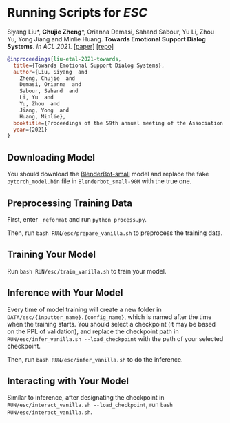 # Running Scripts for *ESC*

Siyang Liu*, **Chujie Zheng***, Orianna Demasi, Sahand Sabour, Yu Li, Zhou Yu, Yong Jiang and Minlie Huang. **Towards Emotional Support Dialog Systems**. *In ACL 2021*. [[paper]](https://arxiv.org/abs/2106.01144) [[repo]](https://github.com/thu-coai/Emotional-Support-Conversation)

```bib
@inproceedings{liu-etal-2021-towards,
  title={Towards Emotional Support Dialog Systems},
  author={Liu, Siyang  and 
    Zheng, Chujie  and 
    Demasi, Orianna  and 
    Sabour, Sahand  and 
    Li, Yu  and 
    Yu, Zhou  and 
    Jiang, Yong  and 
    Huang, Minlie},
  booktitle={Proceedings of the 59th annual meeting of the Association for Computational Linguistics},
  year={2021}
}
```

## Downloading Model

You should download the [BlenderBot-small](https://huggingface.co/facebook/blenderbot_small-90M) model and replace the fake `pytorch_model.bin` file in `Blenderbot_small-90M` with the true one.

## Preprocessing Training Data

First, enter `_reformat` and run `python process.py`.

Then, run `bash RUN/esc/prepare_vanilla.sh` to preprocess the training data.

## Training Your Model

Run `bash RUN/esc/train_vanilla.sh` to train your model.

## Inference with Your Model

Every time of model training will create a new folder in `DATA/esc/{inputter_name}.{config_name}`, which is named after the time when the training starts. You should select a checkpoint (it may be based on the PPL of validation), and replace the checkpoint path in `RUN/esc/infer_vanilla.sh --load_checkpoint` with the path of your selected checkpoint.

Then, run `bash RUN/esc/infer_vanilla.sh` to do the inference.

## Interacting with Your Model

Similar to inference, after designating the checkpoint in `RUN/esc/interact_vanilla.sh --load_checkpoint`, run `bash RUN/esc/interact_vanilla.sh`.
